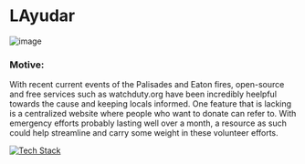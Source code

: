 # LAyudar
![image](https://github.com/user-attachments/assets/19a19eb7-3e00-4c38-b894-24bef86aca0a)

### Motive:

With recent current events of the Palisades and Eaton fires, open-source and free services such as watchduty.org  have been incredibly heelpful towards the cause and keeping locals informed. One feature that is lacking is a centralized website where people who want to donate can refer to. With emergency efforts probably lasting well over a month, a resource as such could help streamline and carry some weight in these volunteer efforts. 

[![Tech Stack](https://skillicons.dev/icons?i=py,github,&theme=light)](https://skillicons.dev)
